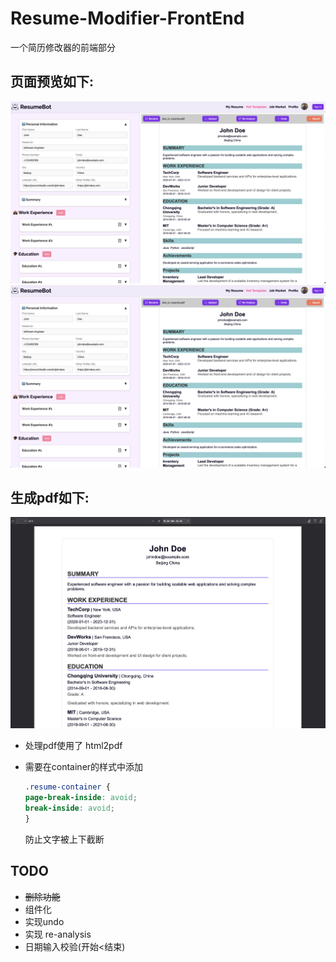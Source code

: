 # Resume-Modifier-FrontEnd

一个简历修改器的前端部分

## 页面预览如下:

![img.png](image/index.png)
![index.png](image/index.png)
## 生成pdf如下:

![img.png](image/pdf.png)

- 处理pdf使用了 html2pdf
- 需要在container的样式中添加

    ```css
    .resume-container {
    page-break-inside: avoid;
    break-inside: avoid;
    }
    ```
    防止文字被上下截断
## TODO
- ~~删除功能~~
- 组件化
- 实现undo
- 实现 re-analysis
- 日期输入校验(开始<结束)
